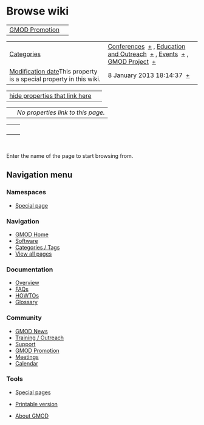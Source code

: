 



<span id="top"></span>




# <span dir="auto">Browse wiki</span>






|                                                         |     |
|---------------------------------------------------------|-----|
| [GMOD Promotion](/wiki/GMOD_Promotion "GMOD Promotion") |     |

|  |  |
|----|----|
| [Categories](/wiki/Special%3ACategories "Special%3ACategories") | <span class="smwb-value">[Conferences](/wiki/Category%3AConferences "Category%3AConferences")  <span class="smwsearch">[+](/wiki/Special%3ASearchByProperty/Conferences "Special%3ASearchByProperty/Conferences")</span></span> , <span class="smwb-value">[Education and Outreach](/wiki/Category%3AEducation_and_Outreach "Category%3AEducation and Outreach")  <span class="smwsearch">[+](/wiki/Special%3ASearchByProperty/Education-20and-20Outreach "Special%3ASearchByProperty/Education-20and-20Outreach")</span></span> , <span class="smwb-value">[Events](/wiki/Category%3AEvents "Category%3AEvents")  <span class="smwsearch">[+](/wiki/Special%3ASearchByProperty/Events "Special%3ASearchByProperty/Events")</span></span> , <span class="smwb-value">[GMOD Project](/wiki/Category%3AGMOD_Project "Category%3AGMOD Project")  <span class="smwsearch">[+](/wiki/Special%3ASearchByProperty/GMOD-20Project "Special%3ASearchByProperty/GMOD-20Project")</span></span> |
| <span class="smw-highlighter" data-type="1" state="inline" data-title="Property"><span class="smwbuiltin">[Modification date](/wiki/Property:Modification_date "Property:Modification date")</span><span class="smwttcontent">This property is a special property in this wiki.</span></span> | <span class="smwb-value">8 January 2013 18:14:37  <span class="smwsearch">[+](/wiki/Special%3ASearchByProperty/Modification-20date/8-20January-202013-2018:14:37 "Special%3ASearchByProperty/Modification-20date/8-20January-202013-2018:14:37")</span></span> |

<span id="smw_browse_incoming"></span>

|  |  |
|----|----|
| [hide properties that link here](/mediawiki/index.php?title=Special:Browse&offset=0&dir=out&article=GMOD+Promotion)  |  |

|     |                                    |
|-----|------------------------------------|
|     | *No properties link to this page.* |

|     |     |
|-----|-----|
|     |     |

 

Enter the name of the page to start browsing from.  








## Navigation menu



### Namespaces

- <span id="ca-nstab-special">[Special
  page](/wiki/Special%3ABrowse/GMOD_Promotion "This is a special page, you cannot edit the page itself")</span>


### 




<a href="/wiki/Main_Page"
style="background-image: url(http://gmod.org/images/GMOD-cogs.png);"
title="Visit the main page"></a>


### Navigation



- <span id="n-GMOD-Home">[GMOD Home](/wiki/Main_Page)</span>
- <span id="n-Software">[Software](/wiki/GMOD_Components)</span>
- <span id="n-Categories-.2F-Tags">[Categories /
  Tags](/wiki/Categories)</span>
- <span id="n-View-all-pages">[View all
  pages](/wiki/Special:AllPages)</span>




### Documentation



- <span id="n-Overview">[Overview](/wiki/Overview)</span>
- <span id="n-FAQs">[FAQs](/wiki/Category%3AFAQ)</span>
- <span id="n-HOWTOs">[HOWTOs](/wiki/Category%3AHOWTO)</span>
- <span id="n-Glossary">[Glossary](/wiki/Glossary)</span>




### Community



- <span id="n-GMOD-News">[GMOD News](/wiki/GMOD_News)</span>
- <span id="n-Training-.2F-Outreach">[Training /
  Outreach](/wiki/Training_and_Outreach)</span>
- <span id="n-Support">[Support](/wiki/Support)</span>
- <span id="n-GMOD-Promotion">[GMOD
  Promotion](/wiki/GMOD_Promotion)</span>
- <span id="n-Meetings">[Meetings](/wiki/Meetings)</span>
- <span id="n-Calendar">[Calendar](/wiki/Calendar)</span>




### Tools



- <span id="t-specialpages"><a href="/wiki/Special%3ASpecialPages" accesskey="q"
  title="A list of all special pages [q]">Special pages</a></span>
- <span id="t-print"><a
  href="/mediawiki/index.php?title=Special%3ABrowse/GMOD_Promotion&amp;printable=yes"
  rel="alternate" accesskey="p"
  title="Printable version of this page [p]">Printable version</a></span>





- <span id="footer-places-about">[About
  GMOD](/wiki/GMOD%3AAbout "GMOD%3AAbout")</span>

<!-- -->




